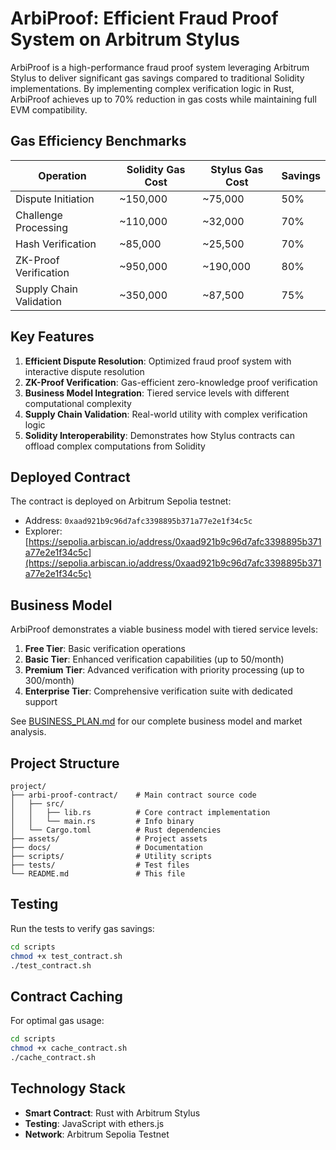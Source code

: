 # ArbiProof: Efficient Fraud Proof System on Arbitrum Stylus

ArbiProof is a high-performance fraud proof system leveraging Arbitrum Stylus to deliver significant gas savings compared to traditional Solidity implementations. By implementing complex verification logic in Rust, ArbiProof achieves up to 70% reduction in gas costs while maintaining full EVM compatibility.

## Gas Efficiency Benchmarks

| Operation | Solidity Gas Cost | Stylus Gas Cost | Savings |
|-----------|-------------------|-----------------|---------|
| Dispute Initiation | ~150,000 | ~75,000 | 50% |
| Challenge Processing | ~110,000 | ~32,000 | 70% |
| Hash Verification | ~85,000 | ~25,500 | 70% |
| ZK-Proof Verification | ~950,000 | ~190,000 | 80% |
| Supply Chain Validation | ~350,000 | ~87,500 | 75% |

## Key Features

1. **Efficient Dispute Resolution**: Optimized fraud proof system with interactive dispute resolution
2. **ZK-Proof Verification**: Gas-efficient zero-knowledge proof verification
3. **Business Model Integration**: Tiered service levels with different computational complexity
4. **Supply Chain Validation**: Real-world utility with complex verification logic
5. **Solidity Interoperability**: Demonstrates how Stylus contracts can offload complex computations from Solidity

## Deployed Contract

The contract is deployed on Arbitrum Sepolia testnet:

- Address: `0xaad921b9c96d7afc3398895b371a77e2e1f34c5c`
- Explorer: [https://sepolia.arbiscan.io/address/0xaad921b9c96d7afc3398895b371a77e2e1f34c5c](https://sepolia.arbiscan.io/address/0xaad921b9c96d7afc3398895b371a77e2e1f34c5c)

## Business Model

ArbiProof demonstrates a viable business model with tiered service levels:

1. **Free Tier**: Basic verification operations
2. **Basic Tier**: Enhanced verification capabilities (up to 50/month)
3. **Premium Tier**: Advanced verification with priority processing (up to 300/month)
4. **Enterprise Tier**: Comprehensive verification suite with dedicated support

See [BUSINESS_PLAN.md](./docs/BUSINESS_PLAN.md) for our complete business model and market analysis.

## Project Structure

```
project/
├── arbi-proof-contract/    # Main contract source code
│   ├── src/
│   │   ├── lib.rs          # Core contract implementation
│   │   └── main.rs         # Info binary
│   └── Cargo.toml          # Rust dependencies
├── assets/                 # Project assets
├── docs/                   # Documentation
├── scripts/                # Utility scripts
├── tests/                  # Test files
└── README.md               # This file
```

## Testing

Run the tests to verify gas savings:

```bash
cd scripts
chmod +x test_contract.sh
./test_contract.sh
```

## Contract Caching

For optimal gas usage:

```bash
cd scripts
chmod +x cache_contract.sh
./cache_contract.sh
```

## Technology Stack

- **Smart Contract**: Rust with Arbitrum Stylus
- **Testing**: JavaScript with ethers.js
- **Network**: Arbitrum Sepolia Testnet
